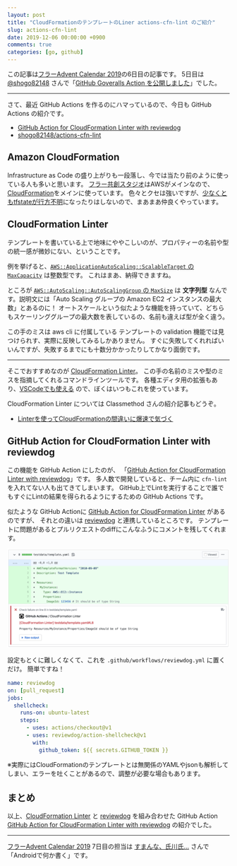 ```yaml
---
layout: post
title: "CloudFormationのテンプレートのLiner actions-cfn-lint のご紹介"
slug: actions-cfn-lint
date: 2019-12-06 00:00:00 +0900
comments: true
categories: [go, github]
---
```


この記事は[フラーAdvent Calendar 2019](https://adventar.org/calendars/4155)の6日目の記事です。
5日目は[@shogo82148](https://twitter.com/shogo82148) さんで「[GitHub Goveralls Action を公開しました](https://shogo82148.github.io/blog/2019/12/05/actions-goveralls/)」でした。

-----

さて、最近 GitHub Actions を作るのにハマっているので、今日も GitHub Actions の紹介です。

- [GitHub Action for CloudFormation Linter with reviewdog](https://github.com/marketplace/actions/actions-cfn-lint)
- [shogo82148/actions-cfn-lint](https://github.com/shogo82148/actions-cfn-lint)

## Amazon CloudFormation

Infrastructure as Code の盛り上がりも一段落し、今では当たり前のように使っている人も多いと思います。
[フラー共創スタジオ](https://www.kyoso-studios.com/)はAWSがメインなので、[CloudFormation](https://aws.amazon.com/jp/cloudformation/)をメインに使っています。
色々とクセは強いですが、[少なくともtfstateが行方不明](https://techblog.kayac.com/2019/12/02/123151)になったりはしないので、まあまあ仲良くやっています。


## CloudFormation Linter

テンプレートを書いている上で地味にややこしいのが、プロパティーの名前や型の統一感が微妙にない、ということです。

例を挙げると、[`AWS::ApplicationAutoScaling::ScalableTarget` の `MaxCapacity`](https://docs.aws.amazon.com/ja_jp/AWSCloudFormation/latest/UserGuide/aws-resource-applicationautoscaling-scalabletarget.html#cfn-applicationautoscaling-scalabletarget-maxcapacity) は整数型です。
これはまあ、納得できますね。

ところが [`AWS::AutoScaling::AutoScalingGroup` の `MaxSize`](https://docs.aws.amazon.com/ja_jp/AWSCloudFormation/latest/UserGuide/aws-properties-as-group.html#cfn-as-group-maxsize) は
**文字列型** なんです。説明文には「Auto Scaling グループの Amazon EC2 インスタンスの最大数」とあるのに！
オートスケールという似たような機能を持っていて、どちらもスケーリンググループの最大数を表しているの、名前も違えば型が全く違う。

この手のミスは aws cli に付属している テンプレートの validation 機能では見つけられす、実際に反映してみるしかありません。
すぐに失敗してくれればいいんですが、失敗するまでにも十数分かかったりしてかなり面倒です。

-----

そこでおすすめなのが [CloudFormation Linter](https://github.com/aws-cloudformation/cfn-python-lint)。
この手の名前のミスや型のミスを指摘してくれるコマンドラインツールです。
各種エディタ用の拡張もあり、[VSCodeでも使える](https://marketplace.visualstudio.com/items?itemName=kddejong.vscode-cfn-lint) ので、ぼくはいつもこれを使っています。

CloudFormation Linter については Classmethod さんの紹介記事もどうぞ。

- [Linterを使ってCloudFormationの間違いに爆速で気づく](https://dev.classmethod.jp/cloud/aws/use-linter-to-notice-mistakes-of-cloudformation/)

## GitHub Action for CloudFormation Linter with reviewdog

この機能を GitHub Action にしたのが、 「[GitHub Action for CloudFormation Linter with reviewdog](https://github.com/marketplace/actions/actions-cfn-lint)」です。
多人数で開発していると、チーム内に `cfn-lint` を入れてない人も出てきてしまいます。
GitHub上でLintを実行することで誰でもすぐにLintの結果を得られるようにするための GitHub Actions です。

似たような GitHub Actionに [GitHub Action for CloudFormation Linter](https://github.com/marketplace/actions/cfn-lint-action) があるのですが、
それとの違いは [reviewdog](https://github.com/reviewdog/reviewdog) と連携しているところです。
テンプレートに問題があるとプルリクエストのdiffにこんなふうにコメントを残してくれます。

![reviewdogのコメント](/images/2019-12-05-actions-cfn-lint.png)

設定もとくに難しくなくて、これを `.github/workflows/reviewdog.yml` に置くだけ。
簡単ですね！

```yaml
name: reviewdog
on: [pull_request]
jobs:
  shellcheck:
    runs-on: ubuntu-latest
    steps:
      - uses: actions/checkout@v1
      - uses: reviewdog/action-shellcheck@v1
        with:
          github_token: ${{ secrets.GITHUB_TOKEN }}
```

※実際にはCloudFormationのテンプレートとは無関係のYAMLやjsonも解析してしまい、エラーを吐くことがあるので、調整が必要な場合もあります。

## まとめ

以上、[CloudFormation Linter](https://github.com/aws-cloudformation/cfn-python-lint) と [reviewdog](https://github.com/reviewdog/reviewdog) を組み合わせた GitHub Action
[GitHub Action for CloudFormation Linter with reviewdog](https://github.com/marketplace/actions/actions-cfn-lint) の紹介でした。

-----

[フラーAdvent Calendar 2019](https://adventar.org/calendars/4155) 7日目の担当は [すまんな、氏川氏...](https://twitter.com/ujikawa1026) さんで「Androidで何か書く」です。
